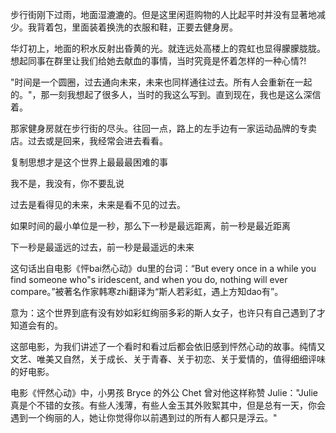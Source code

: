 
步行街刚下过雨，地面湿漉漉的。但是这里闲逛购物的人比起平时并没有显著地减少。我背着包，里面装着换洗的衣服和鞋，正要去健身房。


华灯初上，地面的积水反射出昏黄的光。就连远处高楼上的霓虹也显得朦朦胧胧。想起同事在群里让我们给她去献血的事情，当时究竟是怀着怎样的一种心情?!


"时间是一个圆圈，过去通向未来，未来也同样通往过去。所有人会重新在一起的。"，那一刻我想起了很多人，当时的我这么写到。直到现在，我也是这么深信着。


那家健身房就在步行街的尽头。往回一点，路上的左手边有一家运动品牌的专卖店。过去或是回来，我经常会进去看看。

















复制思想才是这个世界上最最最困难的事



我不是，我没有，你不要乱说



过去是看得见的未来，未来是看不见的过去。

如果时间的最小单位是一秒，那么下一秒是最远距离，前一秒是最近距离

下一秒是最遥远的过去，前一秒是最遥远的未来











这句话出自电影《怦bai然心动》du里的台词：“But every once in a while you find someone who"s iridescent, and when you do, nothing will ever compare。”被著名作家韩寒zhi翻译为“斯人若彩虹，遇上方知dao有”。

意为：这个世界到底有没有妙如彩虹绚丽多彩的斯人女子，也许只有自己遇到了才知道会有的。

这部电影，为我们讲述了一个看时和看过后都会依旧感到怦然心动的故事。纯情又文艺、唯美又自然，关于成长、关于青春、关于初恋、关于爱情的，值得细细评味的好电影。

电影《怦然心动》中，小男孩 Bryce 的外公 Chet 曾对他这样称赞 Julie："Julie 真是个不错的女孩。有些人浅薄，有些人金玉其外败絮其中，但是总有一天，你会遇到一个绚丽的人，她让你觉得你以前遇到过的所有人都只是浮云。"



